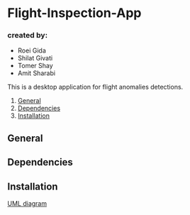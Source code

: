 # Flight-Inspection-App

### created by:
* Roei Gida
* Shilat Givati
* Tomer Shay
* Amit Sharabi

This is a desktop application for flight anomalies detections.
1. [General](#General)  
2. [Dependencies](#dependencies)  
3. [Installation](#installation)

## General

## Dependencies

## Installation
[UML diagram](https://github.com/tomershay100/Flight-Inspection-App/blob/main/UML%20Diagram.pdf)
